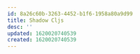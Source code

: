 ```yaml
---
id: 8a26c60b-3263-4452-b1f6-1958a80a9d99
title: Shadow Cljs
desc: ''
updated: 1620020740539
created: 1620020740539
---
```



